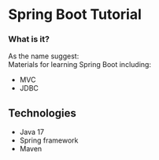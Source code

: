 
# Spring Boot Tutorial
### What is it?

As the name suggest: <br/>
Materials for learning Spring Boot including: 

- MVC
- JDBC

## Technologies
- Java 17
- Spring framework
- Maven